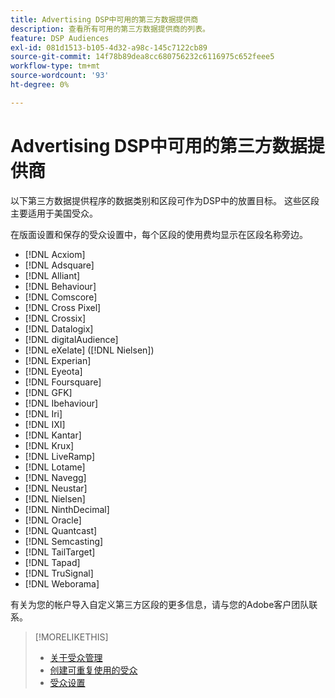 ```yaml
---
title: Advertising DSP中可用的第三方数据提供商
description: 查看所有可用的第三方数据提供商的列表。
feature: DSP Audiences
exl-id: 081d1513-b105-4d32-a98c-145c7122cb89
source-git-commit: 14f78b89dea8cc680756232c6116975c652feee5
workflow-type: tm+mt
source-wordcount: '93'
ht-degree: 0%

---
```


<!-- feature: audiences -->

# Advertising DSP中可用的第三方数据提供商

以下第三方数据提供程序的数据类别和区段可作为DSP中的放置目标。 这些区段主要适用于美国受众。

在版面设置和保存的受众设置中，每个区段的使用费均显示在区段名称旁边。

* [!DNL Acxiom]
* [!DNL Adsquare]
* [!DNL Alliant]
* [!DNL Behaviour]
* [!DNL Comscore]
* [!DNL Cross Pixel]
* [!DNL Crossix]
* [!DNL Datalogix]
* [!DNL digitalAudience]
* [!DNL eXelate] ([!DNL Nielsen])
* [!DNL Experian]
* [!DNL Eyeota]
* [!DNL Foursquare]
* [!DNL GFK]
* [!DNL Ibehaviour]
* [!DNL Iri]
* [!DNL IXI]
* [!DNL Kantar]
* [!DNL Krux]
* [!DNL LiveRamp]
* [!DNL Lotame]
* [!DNL Navegg]
* [!DNL Neustar]
* [!DNL Nielsen]
* [!DNL NinthDecimal]
* [!DNL Oracle]
* [!DNL Quantcast]
* [!DNL Semcasting]
* [!DNL TailTarget]
* [!DNL Tapad]
* [!DNL TruSignal]
* [!DNL Weborama]

有关为您的帐户导入自定义第三方区段的更多信息，请与您的Adobe客户团队联系。

>[!MORELIKETHIS]
>
>* [关于受众管理](audience-about.md)
>* [创建可重复使用的受众](reusable-audience-create.md)
>* [受众设置](audience-settings.md)

